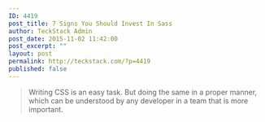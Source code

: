 ```yaml
---
ID: 4419
post_title: 7 Signs You Should Invest In Sass
author: TeckStack Admin
post_date: 2015-11-02 11:42:00
post_excerpt: ""
layout: post
permalink: http://teckstack.com/?p=4419
published: false
---
```

<blockquote>Writing CSS is an easy task. But doing the same in a proper manner, which can be understood by any developer in a team that is more important.</blockquote>